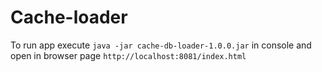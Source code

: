 # Cache-loader
To run app execute `java -jar cache-db-loader-1.0.0.jar` in console and open in browser page `http://localhost:8081/index.html`  
